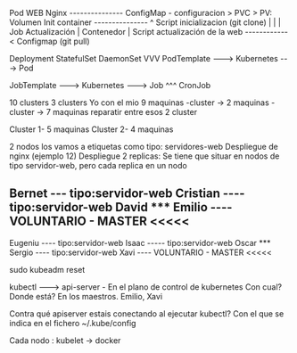 





Pod WEB
    Nginx                       ---------------
        ConfigMap - configuracion               >  PVC            >     PV: Volumen
    Init container              ---------------     ^
        Script inicializacion (git clone)           |
                                                    |
                                                    |
Job Actualización                                   |
    Contenedor                                      |
        Script actualización de la web  ------------       < Configmap
            (git pull)
            
            
Deployment
StatefulSet
DaemonSet
   VVV
PodTemplate ---> Kubernetes ---> Pod

JobTemplate ---> Kubernetes ---> Job
   ^^^
CronJob



10 clusters
3 clusters
Yo con el mio
9 maquinas -cluster
    -> 2 maquinas - cluster
    -> 7 maquinas reparatir entre esos 2 cluster
    
Cluster 1- 5 maquinas
Cluster 2- 4 maquinas

2 nodos los vamos a etiquetas como tipo: servidores-web
Despliegue de nginx (ejemplo 12)
Despliegue 2 replicas: Se tiene que situar en nodos de tipo servidor-web, pero cada replica en un nodo


Bernet ---         tipo:servidor-web
Cristian ----      tipo:servidor-web
David ***
Emilio ----   VOLUNTARIO - MASTER         <<<<<
--------------------------
Eugeniu ----       tipo:servidor-web
Isaac  -----       tipo:servidor-web
Oscar ***
Sergio ----        tipo:servidor-web
Xavi   ----    VOLUNTARIO - MASTER        <<<<<

sudo kubeadm reset


kubectl ---> api-server - En el plano de control de kubernetes
Con cual? Donde está? 
    En los maestros. Emilio, Xavi

Contra qué apiserver estais conectando al ejecutar kubectl?
    Con el que se indica en el fichero ~/.kube/config

Cada nodo :
    kubelet -> docker